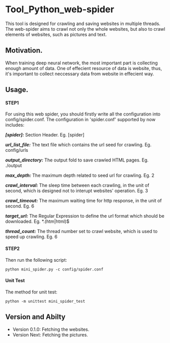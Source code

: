 # Tool_Python_web-spider
This tool is designed for crawling and saving websites in multiple threads.
The web-spider aims to crawl not only the whole websites, but also to crawl elements of websites, such as pictures and text.

## Motivation.
When training deep neural network, the most important part is collecting enough amount of data.
One of effecient resource of data is website, thus, it's important to collect neccessary data from website in effecient way.

## Usage.
#### STEP1

For using this web spider, you should firstly write all the configuration into config/spider.conf. 
The configuration in 'spider.conf' supported by now includes:

***[spider]:*** Section Header. Eg. [spider]

***url_list_file:*** The text file which contains the url seed for crawling. Eg. config/urls

***output_directory:*** The output fold to save crawled HTML pages. Eg. ./output

***max_depth:*** The maximum depth related to seed url for crawling. Eg. 2

***crawl_interval:*** The sleep time between each crawling, in the unit of second, which is designed not to interupt websites' operation. Eg. 3

***crawl_timeout:*** The maximum waiting time for http response, in the unit of second. Eg. 6

***target_url:*** The Regular Expression to define the url format which should be downloaded. Eg. *.(htm|html)$

***thread_count:*** The thread number set to crawl website, which is used to speed up crawling. Eg. 6


#### STEP2

Then run the following script:
    
    python mini_spider.py -c config/spider.conf
  

#### Unit Test

The method for unit test:
    
    python -m unittest mini_spider_test


## Version and Abilty
  - Version 0.1.0:  Fetching the websites.
  - Version Next:  Fetching the pictures.

